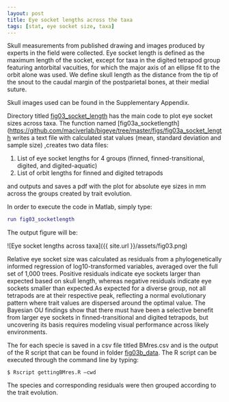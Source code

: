 ```yaml
---
layout: post
title: Eye socket lengths across the taxa
tags: [stat, eye socket size, taxa]
---
```


Skull measurements from published drawing and images produced by experts in the field were collected. Eye socket length is defined as the maximum length of the socket, except for taxa in the digited tetrapod group featuring antorbital vacuities, for which the major axis of an ellipse fit to the orbit alone was used. We define skull length as the distance from the tip of the snout to the caudal margin of the postparietal bones, at their medial suture.


Skull images used can be found in the Supplementary Appendix.


Directory titled [fig03_socket_length](https://github.com/maciverlab/bigeye/tree/master/figs/fig03_socket_length) has the main code to plot eye socket sizes across taxa. The function named [fig03a_socketlength](https://github.com/maciverlab/bigeye/tree/master/figs/fig03a_socket_length writes a text file with calculated stat values (mean, standard deviation and sample size) ,creates two data files:

1. List of eye socket lengths for 4 groups (finned, finned-transitional, digited, and digited-aquatic)
2. List of orbit lengths for finned and digited tetrapods

and outputs and saves a pdf with the plot for absolute eye sizes in mm across the groups created by trait evolution.

In order to execute the code in Matlab, simply type:


``` Matlab
run fig03_socketlength
```

The output figure will be:

![Eye socket lengths across taxa]({{ site.url }}/assets/fig03.png)

Relative eye socket size was calculated as residuals from a phylogenetically informed regression of log10-transformed variables, averaged over the full set of 1,000 trees. Positive residuals indicate eye sockets larger than expected based on skull length, whereas negative residuals indicate eye sockets smaller than expected.As expected for a diverse group, not all tetrapods are at their respective peak, reflecting a normal evolutionary pattern where trait values are dispersed around the optimal value. The Bayesian OU findings show that there must have been a selective benefit from larger eye sockets in finned-transitional and digited tetrapods, but uncovering its basis requires modeling visual performance across likely environments.

The for each specie is saved in a csv file titled BMres.csv and is the output of the R script that can be found in folder [fig03b_data](https://github.com/maciverlab/bigeye/tree/master/figs/fig03b_data). The R script can be executed through the command line by typing:

```
$ Rscript gettingBMres.R —cwd
```

The species and corresponding residuals were then grouped according to the trait evolution. 


